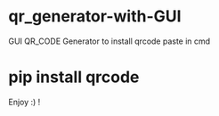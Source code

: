 # qr_generator-with-GUI
GUI QR_CODE Generator
to install qrcode paste in cmd
# pip install qrcode
Enjoy :) !
